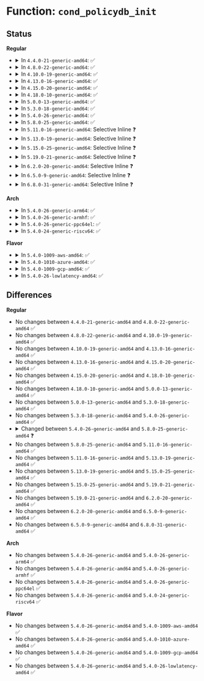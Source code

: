 # Function: <code>cond_policydb_init</code>

## Status
<b>Regular</b>
<ul>
<li>
<details>
<summary>In <code>4.4.0-21-generic-amd64</code>: ✅</summary>

```c
int cond_policydb_init(struct policydb * p)
```

```json
{
  "name": "cond_policydb_init",
  "collision_type": "Unique Global",
  "inline_type": "No",
  "funcs": [
    {
      "addr": 18446744071582363616,
      "name": "cond_policydb_init",
      "external": true,
      "loc": "security/selinux/ss/conditional.c:119",
      "file": "security/selinux/ss/conditional.c",
      "inline": "seen, unknown",
      "caller_inline": [],
      "caller_func": [
        "security/selinux/ss/policydb.c:policydb_read"
      ]
    }
  ],
  "symbols": [
    {
      "addr": 18446744071582363616,
      "name": "cond_policydb_init",
      "section": ".text",
      "bind": "STB_GLOBAL",
      "size": 39
    }
  ]
}
```
</details>
</li>
<li>
<details>
<summary>In <code>4.8.0-22-generic-amd64</code>: ✅</summary>

```c
int cond_policydb_init(struct policydb * p)
```

```json
{
  "name": "cond_policydb_init",
  "collision_type": "Unique Global",
  "inline_type": "No",
  "funcs": [
    {
      "addr": 18446744071582584704,
      "name": "cond_policydb_init",
      "external": true,
      "loc": "security/selinux/ss/conditional.c:119",
      "file": "security/selinux/ss/conditional.c",
      "inline": "seen, unknown",
      "caller_inline": [],
      "caller_func": [
        "security/selinux/ss/policydb.c:policydb_read"
      ]
    }
  ],
  "symbols": [
    {
      "addr": 18446744071582584704,
      "name": "cond_policydb_init",
      "section": ".text",
      "bind": "STB_GLOBAL",
      "size": 39
    }
  ]
}
```
</details>
</li>
<li>
<details>
<summary>In <code>4.10.0-19-generic-amd64</code>: ✅</summary>

```c
int cond_policydb_init(struct policydb * p)
```

```json
{
  "name": "cond_policydb_init",
  "collision_type": "Unique Global",
  "inline_type": "No",
  "funcs": [
    {
      "addr": 18446744071582677920,
      "name": "cond_policydb_init",
      "external": true,
      "loc": "security/selinux/ss/conditional.c:119",
      "file": "security/selinux/ss/conditional.c",
      "inline": "seen, unknown",
      "caller_inline": [],
      "caller_func": [
        "security/selinux/ss/policydb.c:policydb_read"
      ]
    }
  ],
  "symbols": [
    {
      "addr": 18446744071582677920,
      "name": "cond_policydb_init",
      "section": ".text",
      "bind": "STB_GLOBAL",
      "size": 39
    }
  ]
}
```
</details>
</li>
<li>
<details>
<summary>In <code>4.13.0-16-generic-amd64</code>: ✅</summary>

```c
int cond_policydb_init(struct policydb * p)
```

```json
{
  "name": "cond_policydb_init",
  "collision_type": "Unique Global",
  "inline_type": "No",
  "funcs": [
    {
      "addr": 18446744071582770544,
      "name": "cond_policydb_init",
      "external": true,
      "loc": "security/selinux/ss/conditional.c:119",
      "file": "security/selinux/ss/conditional.c",
      "inline": "seen, unknown",
      "caller_inline": [],
      "caller_func": [
        "security/selinux/ss/policydb.c:policydb_read"
      ]
    }
  ],
  "symbols": [
    {
      "addr": 18446744071582770544,
      "name": "cond_policydb_init",
      "section": ".text",
      "bind": "STB_GLOBAL",
      "size": 39
    }
  ]
}
```
</details>
</li>
<li>
<details>
<summary>In <code>4.15.0-20-generic-amd64</code>: ✅</summary>

```c
int cond_policydb_init(struct policydb * p)
```

```json
{
  "name": "cond_policydb_init",
  "collision_type": "Unique Global",
  "inline_type": "No",
  "funcs": [
    {
      "addr": 18446744071582926608,
      "name": "cond_policydb_init",
      "external": true,
      "loc": "security/selinux/ss/conditional.c:119",
      "file": "security/selinux/ss/conditional.c",
      "inline": "seen, unknown",
      "caller_inline": [],
      "caller_func": [
        "security/selinux/ss/policydb.c:policydb_read"
      ]
    }
  ],
  "symbols": [
    {
      "addr": 18446744071582926608,
      "name": "cond_policydb_init",
      "section": ".text",
      "bind": "STB_GLOBAL",
      "size": 39
    }
  ]
}
```
</details>
</li>
<li>
<details>
<summary>In <code>4.18.0-10-generic-amd64</code>: ✅</summary>

```c
int cond_policydb_init(struct policydb * p)
```

```json
{
  "name": "cond_policydb_init",
  "collision_type": "Unique Global",
  "inline_type": "No",
  "funcs": [
    {
      "addr": 18446744071583126432,
      "name": "cond_policydb_init",
      "external": true,
      "loc": "security/selinux/ss/conditional.c:119",
      "file": "security/selinux/ss/conditional.c",
      "inline": "seen, unknown",
      "caller_inline": [],
      "caller_func": [
        "security/selinux/ss/policydb.c:policydb_read"
      ]
    }
  ],
  "symbols": [
    {
      "addr": 18446744071583126432,
      "name": "cond_policydb_init",
      "section": ".text",
      "bind": "STB_GLOBAL",
      "size": 39
    }
  ]
}
```
</details>
</li>
<li>
<details>
<summary>In <code>5.0.0-13-generic-amd64</code>: ✅</summary>

```c
int cond_policydb_init(struct policydb * p)
```

```json
{
  "name": "cond_policydb_init",
  "collision_type": "Unique Global",
  "inline_type": "No",
  "funcs": [
    {
      "addr": 18446744071583242592,
      "name": "cond_policydb_init",
      "external": true,
      "loc": "security/selinux/ss/conditional.c:119",
      "file": "security/selinux/ss/conditional.c",
      "inline": "seen, unknown",
      "caller_inline": [],
      "caller_func": [
        "security/selinux/ss/policydb.c:policydb_read"
      ]
    }
  ],
  "symbols": [
    {
      "addr": 18446744071583242592,
      "name": "cond_policydb_init",
      "section": ".text",
      "bind": "STB_GLOBAL",
      "size": 39
    }
  ]
}
```
</details>
</li>
<li>
<details>
<summary>In <code>5.3.0-18-generic-amd64</code>: ✅</summary>

```c
int cond_policydb_init(struct policydb * p)
```

```json
{
  "name": "cond_policydb_init",
  "collision_type": "Unique Global",
  "inline_type": "No",
  "funcs": [
    {
      "addr": 18446744071583429664,
      "name": "cond_policydb_init",
      "external": true,
      "loc": "security/selinux/ss/conditional.c:117",
      "file": "security/selinux/ss/conditional.c",
      "inline": "seen, unknown",
      "caller_inline": [],
      "caller_func": [
        "security/selinux/ss/policydb.c:policydb_read"
      ]
    }
  ],
  "symbols": [
    {
      "addr": 18446744071583429664,
      "name": "cond_policydb_init",
      "section": ".text",
      "bind": "STB_GLOBAL",
      "size": 39
    }
  ]
}
```
</details>
</li>
<li>
<details>
<summary>In <code>5.4.0-26-generic-amd64</code>: ✅</summary>

```c
int cond_policydb_init(struct policydb * p)
```

```json
{
  "name": "cond_policydb_init",
  "collision_type": "Unique Global",
  "inline_type": "No",
  "funcs": [
    {
      "addr": 18446744071583535568,
      "name": "cond_policydb_init",
      "external": true,
      "loc": "security/selinux/ss/conditional.c:117",
      "file": "security/selinux/ss/conditional.c",
      "inline": "seen, unknown",
      "caller_inline": [],
      "caller_func": [
        "security/selinux/ss/policydb.c:policydb_read"
      ]
    }
  ],
  "symbols": [
    {
      "addr": 18446744071583535568,
      "name": "cond_policydb_init",
      "section": ".text",
      "bind": "STB_GLOBAL",
      "size": 39
    }
  ]
}
```
</details>
</li>
<li>
<details>
<summary>In <code>5.8.0-25-generic-amd64</code>: ✅</summary>

```c
void cond_policydb_init(struct policydb * p)
```

```json
{
  "name": "cond_policydb_init",
  "collision_type": "Unique Global",
  "inline_type": "No",
  "funcs": [
    {
      "addr": 18446744071583885392,
      "name": "cond_policydb_init",
      "external": true,
      "loc": "security/selinux/ss/conditional.c:131",
      "file": "security/selinux/ss/conditional.c",
      "inline": "seen, unknown",
      "caller_inline": [],
      "caller_func": [
        "security/selinux/ss/policydb.c:policydb_read"
      ]
    }
  ],
  "symbols": [
    {
      "addr": 18446744071583885392,
      "name": "cond_policydb_init",
      "section": ".text",
      "bind": "STB_GLOBAL",
      "size": 46
    }
  ]
}
```
</details>
</li>
<li>
<details>
<summary>In <code>5.11.0-16-generic-amd64</code>: Selective Inline ❓</summary>

```c
void cond_policydb_init(struct policydb * p)
```

```json
{
  "name": "cond_policydb_init",
  "collision_type": "Unique Global",
  "inline_type": "Selective",
  "funcs": [
    {
      "addr": 18446744071584007125,
      "name": "cond_policydb_init",
      "external": true,
      "loc": "security/selinux/ss/conditional.c:131",
      "file": "security/selinux/ss/conditional.c",
      "inline": "not declared, inlined",
      "caller_inline": [
        "security/selinux/ss/conditional.c:cond_policydb_dup"
      ],
      "caller_func": [
        "security/selinux/ss/policydb.c:policydb_read"
      ]
    }
  ],
  "symbols": [
    {
      "addr": 18446744071584005264,
      "name": "cond_policydb_init",
      "section": ".text",
      "bind": "STB_GLOBAL",
      "size": 46
    }
  ]
}
```
</details>
</li>
<li>
<details>
<summary>In <code>5.13.0-19-generic-amd64</code>: Selective Inline ❓</summary>

```c
void cond_policydb_init(struct policydb * p)
```

```json
{
  "name": "cond_policydb_init",
  "collision_type": "Unique Global",
  "inline_type": "Selective",
  "funcs": [
    {
      "addr": 18446744071584034725,
      "name": "cond_policydb_init",
      "external": true,
      "loc": "security/selinux/ss/conditional.c:131",
      "file": "security/selinux/ss/conditional.c",
      "inline": "not declared, inlined",
      "caller_inline": [
        "security/selinux/ss/conditional.c:cond_policydb_dup"
      ],
      "caller_func": [
        "security/selinux/ss/policydb.c:policydb_read"
      ]
    }
  ],
  "symbols": [
    {
      "addr": 18446744071584032416,
      "name": "cond_policydb_init",
      "section": ".text",
      "bind": "STB_GLOBAL",
      "size": 46
    }
  ]
}
```
</details>
</li>
<li>
<details>
<summary>In <code>5.15.0-25-generic-amd64</code>: Selective Inline ❓</summary>

```c
void cond_policydb_init(struct policydb * p)
```

```json
{
  "name": "cond_policydb_init",
  "collision_type": "Unique Global",
  "inline_type": "Selective",
  "funcs": [
    {
      "addr": 18446744071584405733,
      "name": "cond_policydb_init",
      "external": true,
      "loc": "security/selinux/ss/conditional.c:131",
      "file": "security/selinux/ss/conditional.c",
      "inline": "not declared, inlined",
      "caller_inline": [
        "security/selinux/ss/conditional.c:cond_policydb_dup"
      ],
      "caller_func": [
        "security/selinux/ss/policydb.c:policydb_read"
      ]
    }
  ],
  "symbols": [
    {
      "addr": 18446744071584403712,
      "name": "cond_policydb_init",
      "section": ".text",
      "bind": "STB_GLOBAL",
      "size": 46
    }
  ]
}
```
</details>
</li>
<li>
<details>
<summary>In <code>5.19.0-21-generic-amd64</code>: Selective Inline ❓</summary>

```c
void cond_policydb_init(struct policydb * p)
```

```json
{
  "name": "cond_policydb_init",
  "collision_type": "Unique Global",
  "inline_type": "Selective",
  "funcs": [
    {
      "addr": 18446744071585032581,
      "name": "cond_policydb_init",
      "external": true,
      "loc": "security/selinux/ss/conditional.c:131",
      "file": "security/selinux/ss/conditional.c",
      "inline": "not declared, inlined",
      "caller_inline": [
        "security/selinux/ss/conditional.c:cond_policydb_dup"
      ],
      "caller_func": [
        "security/selinux/ss/policydb.c:policydb_read"
      ]
    }
  ],
  "symbols": [
    {
      "addr": 18446744071585030320,
      "name": "cond_policydb_init",
      "section": ".text",
      "bind": "STB_GLOBAL",
      "size": 52
    }
  ]
}
```
</details>
</li>
<li>
<details>
<summary>In <code>6.2.0-20-generic-amd64</code>: Selective Inline ❓</summary>

```c
void cond_policydb_init(struct policydb * p)
```

```json
{
  "name": "cond_policydb_init",
  "collision_type": "Unique Global",
  "inline_type": "Selective",
  "funcs": [
    {
      "addr": 18446744071585751061,
      "name": "cond_policydb_init",
      "external": true,
      "loc": "security/selinux/ss/conditional.c:131",
      "file": "security/selinux/ss/conditional.c",
      "inline": "not declared, inlined",
      "caller_inline": [
        "security/selinux/ss/conditional.c:cond_policydb_dup"
      ],
      "caller_func": [
        "security/selinux/ss/policydb.c:policydb_read"
      ]
    }
  ],
  "symbols": [
    {
      "addr": 18446744071585748624,
      "name": "cond_policydb_init",
      "section": ".text",
      "bind": "STB_GLOBAL",
      "size": 52
    }
  ]
}
```
</details>
</li>
<li>
<details>
<summary>In <code>6.5.0-9-generic-amd64</code>: Selective Inline ❓</summary>

```c
void cond_policydb_init(struct policydb * p)
```

```json
{
  "name": "cond_policydb_init",
  "collision_type": "Unique Global",
  "inline_type": "Selective",
  "funcs": [
    {
      "addr": 18446744071585981733,
      "name": "cond_policydb_init",
      "external": true,
      "loc": "security/selinux/ss/conditional.c:131",
      "file": "security/selinux/ss/conditional.c",
      "inline": "not declared, inlined",
      "caller_inline": [
        "security/selinux/ss/conditional.c:cond_policydb_dup"
      ],
      "caller_func": [
        "security/selinux/ss/policydb.c:policydb_read"
      ]
    }
  ],
  "symbols": [
    {
      "addr": 18446744071585979248,
      "name": "cond_policydb_init",
      "section": ".text",
      "bind": "STB_GLOBAL",
      "size": 52
    }
  ]
}
```
</details>
</li>
<li>
<details>
<summary>In <code>6.8.0-31-generic-amd64</code>: Selective Inline ❓</summary>

```c
void cond_policydb_init(struct policydb * p)
```

```json
{
  "name": "cond_policydb_init",
  "collision_type": "Unique Global",
  "inline_type": "Selective",
  "funcs": [
    {
      "addr": 18446744071586229061,
      "name": "cond_policydb_init",
      "external": true,
      "loc": "security/selinux/ss/conditional.c:131",
      "file": "security/selinux/ss/conditional.c",
      "inline": "not declared, inlined",
      "caller_inline": [
        "security/selinux/ss/conditional.c:cond_policydb_dup"
      ],
      "caller_func": [
        "security/selinux/ss/policydb.c:policydb_read"
      ]
    }
  ],
  "symbols": [
    {
      "addr": 18446744071586226528,
      "name": "cond_policydb_init",
      "section": ".text",
      "bind": "STB_GLOBAL",
      "size": 52
    }
  ]
}
```
</details>
</li>
</ul>
<b>Arch</b>
<ul>
<li>
<details>
<summary>In <code>5.4.0-26-generic-arm64</code>: ✅</summary>

```c
int cond_policydb_init(struct policydb * p)
```

```json
{
  "name": "cond_policydb_init",
  "collision_type": "Unique Global",
  "inline_type": "No",
  "funcs": [
    {
      "addr": 18446603336495306192,
      "name": "cond_policydb_init",
      "external": true,
      "loc": "security/selinux/ss/conditional.c:117",
      "file": "security/selinux/ss/conditional.c",
      "inline": "seen, unknown",
      "caller_inline": [],
      "caller_func": [
        "security/selinux/ss/policydb.c:policydb_read"
      ]
    }
  ],
  "symbols": [
    {
      "addr": 18446603336495306192,
      "name": "cond_policydb_init",
      "section": ".text",
      "bind": "STB_GLOBAL",
      "size": 52
    }
  ]
}
```
</details>
</li>
<li>
<details>
<summary>In <code>5.4.0-26-generic-armhf</code>: ✅</summary>

```c
int cond_policydb_init(struct policydb * p)
```

```json
{
  "name": "cond_policydb_init",
  "collision_type": "Unique Global",
  "inline_type": "No",
  "funcs": [
    {
      "addr": 3228684824,
      "name": "cond_policydb_init",
      "external": true,
      "loc": "security/selinux/ss/conditional.c:117",
      "file": "security/selinux/ss/conditional.c",
      "inline": "seen, unknown",
      "caller_inline": [],
      "caller_func": [
        "security/selinux/ss/policydb.c:policydb_read"
      ]
    }
  ],
  "symbols": [
    {
      "addr": 3228684824,
      "name": "cond_policydb_init",
      "section": ".text",
      "bind": "STB_GLOBAL",
      "size": 48
    }
  ]
}
```
</details>
</li>
<li>
<details>
<summary>In <code>5.4.0-26-generic-ppc64el</code>: ✅</summary>

```c
int cond_policydb_init(struct policydb * p)
```

```json
{
  "name": "cond_policydb_init",
  "collision_type": "Unique Global",
  "inline_type": "No",
  "funcs": [
    {
      "addr": 13835058055289293280,
      "name": "cond_policydb_init",
      "external": true,
      "loc": "security/selinux/ss/conditional.c:117",
      "file": "security/selinux/ss/conditional.c",
      "inline": "seen, unknown",
      "caller_inline": [],
      "caller_func": [
        "security/selinux/ss/policydb.c:policydb_read"
      ]
    }
  ],
  "symbols": [
    {
      "addr": 13835058055289293280,
      "name": "cond_policydb_init",
      "section": ".text",
      "bind": "STB_GLOBAL",
      "size": 72
    }
  ]
}
```
</details>
</li>
<li>
<details>
<summary>In <code>5.4.0-24-generic-riscv64</code>: ✅</summary>

```c
int cond_policydb_init(struct policydb * p)
```

```json
{
  "name": "cond_policydb_init",
  "collision_type": "Unique Global",
  "inline_type": "No",
  "funcs": [
    {
      "addr": 18446743936274523646,
      "name": "cond_policydb_init",
      "external": true,
      "loc": "security/selinux/ss/conditional.c:117",
      "file": "security/selinux/ss/conditional.c",
      "inline": "seen, unknown",
      "caller_inline": [],
      "caller_func": [
        "security/selinux/ss/policydb.c:policydb_read"
      ]
    }
  ],
  "symbols": [
    {
      "addr": 18446743936274523646,
      "name": "cond_policydb_init",
      "section": ".text",
      "bind": "STB_GLOBAL",
      "size": 52
    }
  ]
}
```
</details>
</li>
</ul>
<b>Flavor</b>
<ul>
<li>
<details>
<summary>In <code>5.4.0-1009-aws-amd64</code>: ✅</summary>

```c
int cond_policydb_init(struct policydb * p)
```

```json
{
  "name": "cond_policydb_init",
  "collision_type": "Unique Global",
  "inline_type": "No",
  "funcs": [
    {
      "addr": 18446744071583504304,
      "name": "cond_policydb_init",
      "external": true,
      "loc": "security/selinux/ss/conditional.c:117",
      "file": "security/selinux/ss/conditional.c",
      "inline": "seen, unknown",
      "caller_inline": [],
      "caller_func": [
        "security/selinux/ss/policydb.c:policydb_read"
      ]
    }
  ],
  "symbols": [
    {
      "addr": 18446744071583504304,
      "name": "cond_policydb_init",
      "section": ".text",
      "bind": "STB_GLOBAL",
      "size": 39
    }
  ]
}
```
</details>
</li>
<li>
<details>
<summary>In <code>5.4.0-1010-azure-amd64</code>: ✅</summary>

```c
int cond_policydb_init(struct policydb * p)
```

```json
{
  "name": "cond_policydb_init",
  "collision_type": "Unique Global",
  "inline_type": "No",
  "funcs": [
    {
      "addr": 18446744071583441360,
      "name": "cond_policydb_init",
      "external": true,
      "loc": "security/selinux/ss/conditional.c:117",
      "file": "security/selinux/ss/conditional.c",
      "inline": "seen, unknown",
      "caller_inline": [],
      "caller_func": [
        "security/selinux/ss/policydb.c:policydb_read"
      ]
    }
  ],
  "symbols": [
    {
      "addr": 18446744071583441360,
      "name": "cond_policydb_init",
      "section": ".text",
      "bind": "STB_GLOBAL",
      "size": 39
    }
  ]
}
```
</details>
</li>
<li>
<details>
<summary>In <code>5.4.0-1009-gcp-amd64</code>: ✅</summary>

```c
int cond_policydb_init(struct policydb * p)
```

```json
{
  "name": "cond_policydb_init",
  "collision_type": "Unique Global",
  "inline_type": "No",
  "funcs": [
    {
      "addr": 18446744071583488080,
      "name": "cond_policydb_init",
      "external": true,
      "loc": "security/selinux/ss/conditional.c:117",
      "file": "security/selinux/ss/conditional.c",
      "inline": "seen, unknown",
      "caller_inline": [],
      "caller_func": [
        "security/selinux/ss/policydb.c:policydb_read"
      ]
    }
  ],
  "symbols": [
    {
      "addr": 18446744071583488080,
      "name": "cond_policydb_init",
      "section": ".text",
      "bind": "STB_GLOBAL",
      "size": 39
    }
  ]
}
```
</details>
</li>
<li>
<details>
<summary>In <code>5.4.0-26-lowlatency-amd64</code>: ✅</summary>

```c
int cond_policydb_init(struct policydb * p)
```

```json
{
  "name": "cond_policydb_init",
  "collision_type": "Unique Global",
  "inline_type": "No",
  "funcs": [
    {
      "addr": 18446744071583584448,
      "name": "cond_policydb_init",
      "external": true,
      "loc": "security/selinux/ss/conditional.c:117",
      "file": "security/selinux/ss/conditional.c",
      "inline": "seen, unknown",
      "caller_inline": [],
      "caller_func": [
        "security/selinux/ss/policydb.c:policydb_read"
      ]
    }
  ],
  "symbols": [
    {
      "addr": 18446744071583584448,
      "name": "cond_policydb_init",
      "section": ".text",
      "bind": "STB_GLOBAL",
      "size": 39
    }
  ]
}
```
</details>
</li>
</ul>

## Differences
<b>Regular</b>
<ul>
<li>
No changes between <code>4.4.0-21-generic-amd64</code> and <code>4.8.0-22-generic-amd64</code> ✅
</li>
<li>
No changes between <code>4.8.0-22-generic-amd64</code> and <code>4.10.0-19-generic-amd64</code> ✅
</li>
<li>
No changes between <code>4.10.0-19-generic-amd64</code> and <code>4.13.0-16-generic-amd64</code> ✅
</li>
<li>
No changes between <code>4.13.0-16-generic-amd64</code> and <code>4.15.0-20-generic-amd64</code> ✅
</li>
<li>
No changes between <code>4.15.0-20-generic-amd64</code> and <code>4.18.0-10-generic-amd64</code> ✅
</li>
<li>
No changes between <code>4.18.0-10-generic-amd64</code> and <code>5.0.0-13-generic-amd64</code> ✅
</li>
<li>
No changes between <code>5.0.0-13-generic-amd64</code> and <code>5.3.0-18-generic-amd64</code> ✅
</li>
<li>
No changes between <code>5.3.0-18-generic-amd64</code> and <code>5.4.0-26-generic-amd64</code> ✅
</li>
<li>
<details>
<summary>Changed between <code>5.4.0-26-generic-amd64</code> and <code>5.8.0-25-generic-amd64</code> ❓</summary>
<ul>
<li>
<b>Return type changed. </b>
<code>int</code> ➡️ <code>void</code>
</li>
</ul>
</details>
</li>
<li>
No changes between <code>5.8.0-25-generic-amd64</code> and <code>5.11.0-16-generic-amd64</code> ✅
</li>
<li>
No changes between <code>5.11.0-16-generic-amd64</code> and <code>5.13.0-19-generic-amd64</code> ✅
</li>
<li>
No changes between <code>5.13.0-19-generic-amd64</code> and <code>5.15.0-25-generic-amd64</code> ✅
</li>
<li>
No changes between <code>5.15.0-25-generic-amd64</code> and <code>5.19.0-21-generic-amd64</code> ✅
</li>
<li>
No changes between <code>5.19.0-21-generic-amd64</code> and <code>6.2.0-20-generic-amd64</code> ✅
</li>
<li>
No changes between <code>6.2.0-20-generic-amd64</code> and <code>6.5.0-9-generic-amd64</code> ✅
</li>
<li>
No changes between <code>6.5.0-9-generic-amd64</code> and <code>6.8.0-31-generic-amd64</code> ✅
</li>
</ul>
<b>Arch</b>
<ul>
<li>
No changes between <code>5.4.0-26-generic-amd64</code> and <code>5.4.0-26-generic-arm64</code> ✅
</li>
<li>
No changes between <code>5.4.0-26-generic-amd64</code> and <code>5.4.0-26-generic-armhf</code> ✅
</li>
<li>
No changes between <code>5.4.0-26-generic-amd64</code> and <code>5.4.0-26-generic-ppc64el</code> ✅
</li>
<li>
No changes between <code>5.4.0-26-generic-amd64</code> and <code>5.4.0-24-generic-riscv64</code> ✅
</li>
</ul>
<b>Flavor</b>
<ul>
<li>
No changes between <code>5.4.0-26-generic-amd64</code> and <code>5.4.0-1009-aws-amd64</code> ✅
</li>
<li>
No changes between <code>5.4.0-26-generic-amd64</code> and <code>5.4.0-1010-azure-amd64</code> ✅
</li>
<li>
No changes between <code>5.4.0-26-generic-amd64</code> and <code>5.4.0-1009-gcp-amd64</code> ✅
</li>
<li>
No changes between <code>5.4.0-26-generic-amd64</code> and <code>5.4.0-26-lowlatency-amd64</code> ✅
</li>
</ul>
